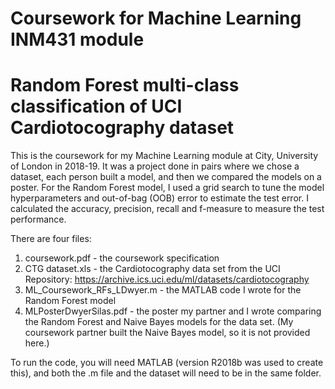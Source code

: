 # Coursework for Machine Learning INM431 module
# Random Forest multi-class classification of UCI Cardiotocography dataset

This is the coursework for my Machine Learning module at City, University of London in 2018-19. It was a project done in pairs where we chose a dataset, each person built a model, and then we compared the models on a poster. For the Random Forest model, I used a grid search to tune the model hyperparameters and out-of-bag (OOB) error to estimate the test error. I calculated the accuracy, precision, recall and f-measure to measure the test performance.

There are four files:
  1) coursework.pdf - the coursework specification
  2) CTG dataset.xls - the Cardiotocography data set from the UCI Repository: https://archive.ics.uci.edu/ml/datasets/cardiotocography 
  3) ML_Coursework_RFs_LDwyer.m - the MATLAB code I wrote for the Random Forest model
  4) MLPosterDwyerSilas.pdf - the poster my partner and I wrote comparing the Random Forest and Naive Bayes models for the data set. (My coursework partner built the Naive Bayes model, so it is not provided here.)
  
To run the code, you will need MATLAB (version R2018b was used to create this), and both the .m file and the dataset will need to be in the same folder.
